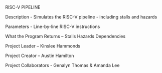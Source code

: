RISC-V PIPELINE

Description - 
	Simulates the RISC-V pipeline - including stalls and hazards
  
Parameters - 
	Line-by-line RISC-V instructions
  
What the Program Returns – 
	Stalls
	Hazards
	Dependencies
  
Project Leader – 
	Kinslee Hammonds
  
Project Creator – 
	Austin Hamilton
  
Project Collaborators - 
	Genalyn Thomas & Amanda Lee

